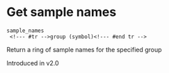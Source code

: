 # Get sample names

```
sample_names 
 <!--- #tr -->group (symbol)<!--- #end tr -->
```


Return a ring of sample names for the specified group

Introduced in v2.0

